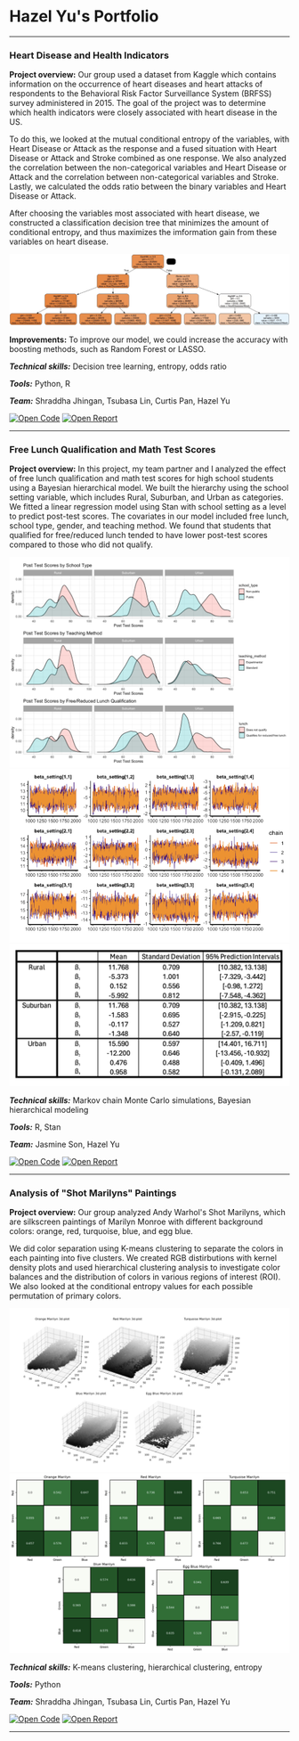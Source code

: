 # Hazel Yu's Portfolio

---

### Heart Disease and Health Indicators

**Project overview:** Our group used a dataset from Kaggle which contains information on the occurrence of heart diseases and heart attacks of respondents to the Behavioral Risk Factor Surveillance System (BRFSS) survey administered in 2015. The goal of the project was to determine which health indicators were closely associated with heart disease in the US.

To do this, we looked at the mutual conditional entropy of the variables, with Heart Disease or Attack as the response and a fused situation with Heart Disease or Attack and Stroke combined as one response. We also analyzed the correlation between the non-categorical variables and Heart Disease or Attack and the correlation between non-categorical variables and Stroke. Lastly, we calculated the odds ratio between the binary variables and Heart Disease or Attack. 

After choosing the variables most associated with heart disease, we constructed a classification decision tree that minimizes the amount of conditional entropy, and thus maximizes the imformation gain from these variables on heart disease.

<img src="images/decision_tree.png?raw=true"/>

**Improvements:** To improve our model, we could increase the accuracy with boosting methods, such as Random Forest or LASSO.

***Technical skills:*** Decision tree learning, entropy, odds ratio

***Tools:*** Python, R

***Team:*** Shraddha Jhingan, Tsubasa Lin, Curtis Pan, Hazel Yu

[![Open Code](https://img.shields.io/badge/Jupyter-Open_Files-red?logo=Jupyter)](https://github.com/hazelyu21/hazelyu.github.io/tree/main/projects/heart_disease)
[![Open Report](https://img.shields.io/badge/PDF-View_Report-red?logo=MicrosoftWord)](docs/heart_disease_and_health_indicators.pdf)

---

### Free Lunch Qualification and Math Test Scores

**Project overview:** In this project, my team partner and I analyzed the effect of free lunch qualification and math test scores for high school students using a Bayesian hierarchical model. We built the hierarchy using the school setting variable, which includes Rural, Suburban, and Urban as categories. We fitted a linear regression model using Stan with school setting as a level to predict post-test scores. The covariates in our model included free lunch, school type, gender, and teaching method. We found that students that qualified for free/reduced lunch tended to have lower post-test scores compared to those who did not qualify.

<img src="images/density.png?raw=true"/>
<img src="images/mcmc.png?raw=true"/>
<img src="images/table.png?raw=true"/>

***Technical skills:*** Markov chain Monte Carlo simulations, Bayesian hierarchical modeling

***Tools:*** R, Stan

***Team:*** Jasmine Son, Hazel Yu

[![Open Code](https://img.shields.io/badge/Jupyter-Open_Files-red?logo=Jupyter)](https://github.com/hazelyu21/hazelyu.github.io/tree/main/projects/bayesian)
[![Open Report](https://img.shields.io/badge/PDF-View_Report-red?logo=MicrosoftWord)](docs/bayesian_free_lunch_qualification.pdf)

---

### Analysis of "Shot Marilyns" Paintings

**Project overview:** Our group analyzed Andy Warhol's Shot Marilyns, which are silkscreen paintings of Marilyn Monroe with different background colors: orange, red, turquoise, blue, and egg blue.

We did color separation using K-means clustering to separate the colors in each painting into five clusters. We created RGB distirbutions with kernel density plots and used hierarchical clustering analysis to investigate color balances and the distribution of colors in various regions of interest (ROI). We also looked at the conditional entropy values for each possible permutation of primary colors.

<img src="images/RBG_3d.png?raw=true"/>
<img src="images/conditional_entropy.png?raw=true"/>

***Technical skills:*** K-means clustering, hierarchical clustering, entropy

***Tools:*** Python

***Team:*** Shraddha Jhingan, Tsubasa Lin, Curtis Pan, Hazel Yu

[![Open Code](https://img.shields.io/badge/Jupyter-Open_Files-red?logo=Jupyter)](https://github.com/hazelyu21/hazelyu.github.io/tree/main/projects/shot_marilyns)
[![Open Report](https://img.shields.io/badge/PDF-View_Report-red?logo=MicrosoftWord)](docs/shot_marilyn_paintings.pdf)

---


